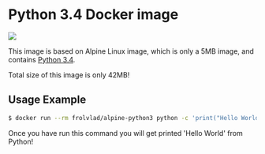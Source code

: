 Python 3.4 Docker image
=======================

[![](https://badge.imagelayers.io/frolvlad/alpine-python3:latest.svg)](https://imagelayers.io/?images=frolvlad/alpine-python3:latest 'Get your own badge on imagelayers.io')

This image is based on Alpine Linux image, which is only a 5MB image, and contains
[Python 3.4](https://www.python.org/).

Total size of this image is only 42MB!


Usage Example
-------------

```bash
$ docker run --rm frolvlad/alpine-python3 python -c 'print("Hello World")'
```

Once you have run this command you will get printed 'Hello World' from Python!

